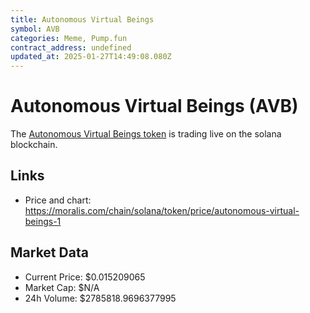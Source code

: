 ```yaml
---
title: Autonomous Virtual Beings 
symbol: AVB
categories: Meme, Pump.fun
contract_address: undefined
updated_at: 2025-01-27T14:49:08.080Z
---
```


# Autonomous Virtual Beings  (AVB)
The [Autonomous Virtual Beings  token](https://moralis.com/chain/solana/token/price/autonomous-virtual-beings-1) is trading live on the solana blockchain.

## Links
- Price and chart: https://moralis.com/chain/solana/token/price/autonomous-virtual-beings-1

## Market Data
- Current Price: $0.015209065
- Market Cap: $N/A
- 24h Volume: $2785818.9696377995
